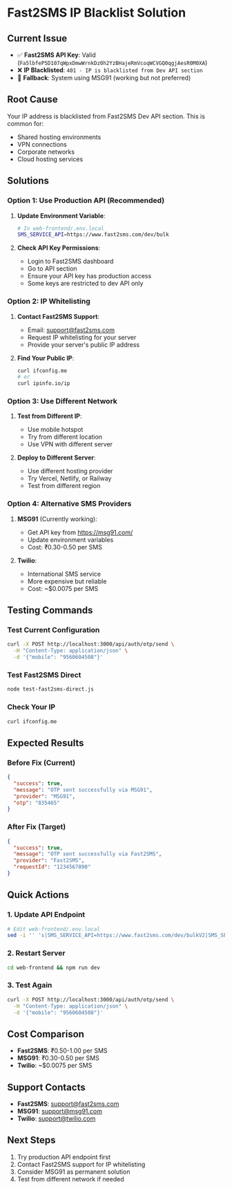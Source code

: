 # Fast2SMS IP Blacklist Solution

## Current Issue
- ✅ **Fast2SMS API Key**: Valid (`Fa5lbfeP5D107qWpxDmwWrnkDz0h2YzBHajeRmVcoqWCVGQ0qgjAesR0M0XA`)
- ❌ **IP Blacklisted**: `401 - IP is blacklisted from Dev API section`
- 🔄 **Fallback**: System using MSG91 (working but not preferred)

## Root Cause
Your IP address is blacklisted from Fast2SMS Dev API section. This is common for:
- Shared hosting environments
- VPN connections
- Corporate networks
- Cloud hosting services

## Solutions

### Option 1: Use Production API (Recommended)
1. **Update Environment Variable**:
   ```bash
   # In web-frontend/.env.local
   SMS_SERVICE_API=https://www.fast2sms.com/dev/bulk
   ```

2. **Check API Key Permissions**:
   - Login to Fast2SMS dashboard
   - Go to API section
   - Ensure your API key has production access
   - Some keys are restricted to dev API only

### Option 2: IP Whitelisting
1. **Contact Fast2SMS Support**:
   - Email: support@fast2sms.com
   - Request IP whitelisting for your server
   - Provide your server's public IP address

2. **Find Your Public IP**:
   ```bash
   curl ifconfig.me
   # or
   curl ipinfo.io/ip
   ```

### Option 3: Use Different Network
1. **Test from Different IP**:
   - Use mobile hotspot
   - Try from different location
   - Use VPN with different server

2. **Deploy to Different Server**:
   - Use different hosting provider
   - Try Vercel, Netlify, or Railway
   - Test from different region

### Option 4: Alternative SMS Providers
1. **MSG91** (Currently working):
   - Get API key from https://msg91.com/
   - Update environment variables
   - Cost: ₹0.30-0.50 per SMS

2. **Twilio**:
   - International SMS service
   - More expensive but reliable
   - Cost: ~$0.0075 per SMS

## Testing Commands

### Test Current Configuration
```bash
curl -X POST http://localhost:3000/api/auth/otp/send \
  -H "Content-Type: application/json" \
  -d '{"mobile": "9560604508"}'
```

### Test Fast2SMS Direct
```bash
node test-fast2sms-direct.js
```

### Check Your IP
```bash
curl ifconfig.me
```

## Expected Results

### Before Fix (Current)
```json
{
  "success": true,
  "message": "OTP sent successfully via MSG91",
  "provider": "MSG91",
  "otp": "835465"
}
```

### After Fix (Target)
```json
{
  "success": true,
  "message": "OTP sent successfully via Fast2SMS",
  "provider": "Fast2SMS",
  "requestId": "1234567890"
}
```

## Quick Actions

### 1. Update API Endpoint
```bash
# Edit web-frontend/.env.local
sed -i '' 's|SMS_SERVICE_API=https://www.fast2sms.com/dev/bulkV2|SMS_SERVICE_API=https://www.fast2sms.com/dev/bulk|' web-frontend/.env.local
```

### 2. Restart Server
```bash
cd web-frontend && npm run dev
```

### 3. Test Again
```bash
curl -X POST http://localhost:3000/api/auth/otp/send \
  -H "Content-Type: application/json" \
  -d '{"mobile": "9560604508"}'
```

## Cost Comparison
- **Fast2SMS**: ₹0.50-1.00 per SMS
- **MSG91**: ₹0.30-0.50 per SMS
- **Twilio**: ~$0.0075 per SMS

## Support Contacts
- **Fast2SMS**: support@fast2sms.com
- **MSG91**: support@msg91.com
- **Twilio**: support@twilio.com

## Next Steps
1. Try production API endpoint first
2. Contact Fast2SMS support for IP whitelisting
3. Consider MSG91 as permanent solution
4. Test from different network if needed
